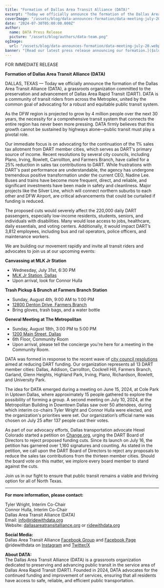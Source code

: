```yaml
---
title: "Formation of Dallas Area Transit Alliance (DATA)"
excerpt: "Today we officially announce the formation of the Dallas Area Transit Alliance (DATA), a grassroots organization committed to the preservation and advancement of Dallas Area Rapid Transit (DART)."
coverImage: "/assets/blog/data-announces-formation/data-meeting-july-20.webp"
date: "2024-07-30T05:00:00.000Z"
author:
  name: DATA Press Release
  picture: "/assets/blog/authors/data-team.png"
ogImage:
  url: "/assets/blog/data-announces-formation/data-meeting-july-20.webp"
banner: "[Read our latest press release announcing our formation.]($slug)"
---
```


FOR IMMEDIATE RELEASE

**Formation of Dallas Area Transit Alliance (DATA)**

DALLAS, TEXAS — Today we officially announce the formation of the Dallas Area Transit Alliance (DATA), a grassroots organization committed to the preservation and advancement of Dallas Area Rapid Transit (DART). DATA is a community of transit riders from across the Metroplex, united by the common goal of advocating for a robust and equitable public transit system.

As the DFW region is projected to grow by 4 million people over the next 30 years, the necessity for a comprehensive transit system that connects the entire region has never been more pressing. DATA firmly believes that this growth cannot be sustained by highways alone—public transit must play a pivotal role.  

Our immediate focus is on advocating for the continuation of the 1% sales tax allotment from DART member cities, which serves as DART's primary source of income. Recent resolutions by several city councils, including Plano, Irving, Rowlett, Carrollton, and Farmers Branch, have called for a 25% reduction in sales tax contributions to DART. While frustrations with DART's past performance are understandable, the agency has undergone tremendous positive transformation under the current CEO, Nadine Lee. Buses and trains have become more frequent, direct, and reliable, and significant investments have been made in safety and cleanliness. Major projects like the Silver Line, which will connect northern suburbs to each other and DFW Airport, are critical advancements that could be curtailed if funding is reduced.  

The proposed cuts would severely affect the 220,000 daily DART passengers, especially low-income residents, students, seniors, and individuals with disabilities. Many would lose access to jobs, healthcare, daily essentials, and voting centers. Additionally, it would impact DART’s 3,812 employees, including bus and rail operators, police officers, and maintenance workers.  

We are building our movement rapidly and invite all transit riders and advocates to join us at our upcoming events:  

**Canvassing at MLK Jr Station**
* Wednesday, July 31st, 6:30 PM
* [MLK Jr Station, Dallas](https://maps.app.goo.gl/1wUeFvP6cFug1eyP9)
* Upon arrival, look for Connor Hulla

**Trash Pickup & Brunch at Farmers Branch Station**  
* Sunday, August 4th, 9:00 AM to 1:00 PM
* [12800 Denton Drive, Farmers Branch](https://maps.app.goo.gl/qmVfaaUEvLKamUV39)
* Bring gloves, trash bags, and a water bottle

**General Meeting at The Metropolitan**
* Sunday, August 18th, 3:00 PM to 5:00 PM
* [1200 Main Street, Dallas](https://maps.app.goo.gl/Lzb4EAPdPrvLsM1k9)
* 6th Floor, Community Room
* Upon arrival, please tell the concierge you're here for a meeting in the Community Room.

DATA was formed in response to the recent wave of [city council resolutions](/posts/dart-cuts) aimed at reducing DART funding. Our organization represents all 13 DART member cities: Dallas, Addison, Carrollton, Cockrell Hill, Farmers Branch, Garland, Glenn Heights, Highland Park, Irving, Plano, Richardson, Rowlett, and University Park.  

The idea for DATA emerged during a meeting on June 15, 2024, at Cole Park in Uptown Dallas, where approximately 15 people gathered to explore the possibility of forming a group. A second meeting on July 10, 2024, at the Metropolitan Building in Downtown Dallas saw over 50 attendees, during which interim co-chairs Tyler Wright and Connor Hulla were elected, and the organization's priorities were set. Our organization’s official name was chosen on July 25 after 137 people cast their votes.  

As part of our advocacy efforts, Dallas transportation advocate Hexel Colorado started a petition on [Change.org](https://www.change.org/p/protect-our-public-transit-say-no-to-dart-funding-cuts), urging the DART Board of Directors to reject proposed funding cuts. Since its launch on July 16, the petition has garnered over 1,160 signatures and counting. As stated in the petition, we call upon the DART Board of Directors to reject any proposals to reduce the sales tax contributions from the thirteen member cities. Should the board vote on this matter, we implore every board member to stand against the cuts.  

Join us in our fight to ensure that public transit remains a viable and thriving option for all of North Texas.  

---

**For more information, please contact:**   

Tyler Wright, Interim Co-Chair  
Connor Hulla, Interim Co-Chair  
Dallas Area Transit Alliance (DATA)  
Email: [info@ridewithdata.org](mailto:info@ridewithdata.org)   
Website: [dallasareatransitalliance.org](https://dallasareatransitalliance.org) or [ridewithdata.org](https://ridewithdata.org)  

**Social Media:**  
Dallas Area Transit Alliance [Facebook Group](https://www.facebook.com/groups/7092451177524504) and [Facebook Page](https://www.facebook.com/profile.php?id=61563559341185)  
@ridewithdata on [Instagram](https://instagram.com/ridewithdata) and [Twitter/X](https://twitter.com/ridewithdata)  

**About DATA:**  
The Dallas Area Transit Alliance (DATA) is a grassroots organization dedicated to preserving and advancing public transit in the service area of Dallas Area Rapid Transit (DART). Founded in 2024, DATA advocates for the continued funding and improvement of services, ensuring that all residents have access to safe, reliable, and efficient public transportation.  
